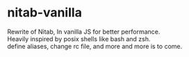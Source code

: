 # nitab-vanilla
Rewrite of Nitab, In vanilla JS for better performance.  
Heavily inspired by posix shells like bash and zsh.  
define aliases, change rc file, and more and more is to come.
